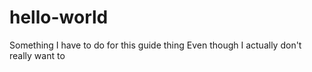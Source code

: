# hello-world
Something I have to do for this guide thing
Even though I actually don't really want to
